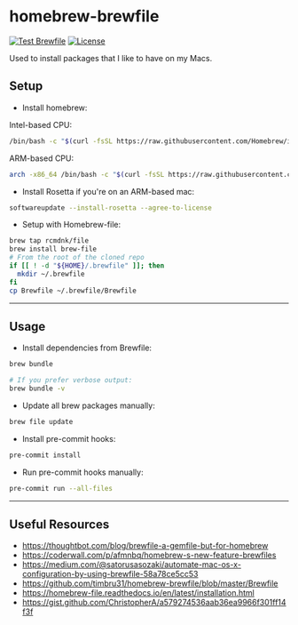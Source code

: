 # homebrew-brewfile

[![Test Brewfile](https://github.com/l50/homebrew-brewfile/actions/workflows/test.yaml/badge.svg)](https://github.com/l50/homebrew-brewfile/actions/workflows/test.yaml)
[![License](https://img.shields.io/github/license/l50/homebrew-brewfile?label=License&style=flat&color=blue&logo=github)](https://github.com/l50/homebrew-brewfile/blob/main/LICENSE)

Used to install packages that I like to have on my Macs.

## Setup

- Install homebrew:

Intel-based CPU:

```bash
/bin/bash -c "$(curl -fsSL https://raw.githubusercontent.com/Homebrew/install/HEAD/install.sh)"
```

ARM-based CPU:

```bash
arch -x86_64 /bin/bash -c "$(curl -fsSL https://raw.githubusercontent.com/Homebrew/install/master/install.sh)"
```

- Install Rosetta if you're on an ARM-based mac:

```bash
softwareupdate --install-rosetta --agree-to-license
```

- Setup with Homebrew-file:

```bash
brew tap rcmdnk/file
brew install brew-file
# From the root of the cloned repo
if [[ ! -d "${HOME}/.brewfile" ]]; then
  mkdir ~/.brewfile
fi
cp Brewfile ~/.brewfile/Brewfile
```

---

## Usage

- Install dependencies from Brewfile:

```bash
brew bundle

# If you prefer verbose output:
brew bundle -v
```

- Update all brew packages manually:

```bash
brew file update
```

- Install pre-commit hooks:

```bash
pre-commit install
```

- Run pre-commit hooks manually:

```bash
pre-commit run --all-files
```

---

## Useful Resources

- <https://thoughtbot.com/blog/brewfile-a-gemfile-but-for-homebrew>
- <https://coderwall.com/p/afmnbq/homebrew-s-new-feature-brewfiles>
- <https://medium.com/@satorusasozaki/automate-mac-os-x-configuration-by-using-brewfile-58a78ce5cc53>
- <https://github.com/timbru31/homebrew-brewfile/blob/master/Brewfile>
- <https://homebrew-file.readthedocs.io/en/latest/installation.html>
- <https://gist.github.com/ChristopherA/a579274536aab36ea9966f301ff14f3f>
